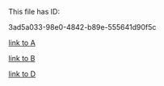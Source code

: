 This file has ID:

3ad5a033-98e0-4842-b89e-555641d90f5c

[link to A](1bafbfc7-11d8-4e26-9edc-4ff3092d37a7)

[link to B](2d424a8f-6fe8-455d-81de-6be20691cf32) 

[link to D](4f198863-f01a-428e-8343-6060330501df)